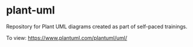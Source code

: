 # plant-uml

Repository for Plant UML diagrams created as part of self-paced trainings.

To view: https://www.plantuml.com/plantuml/uml/
